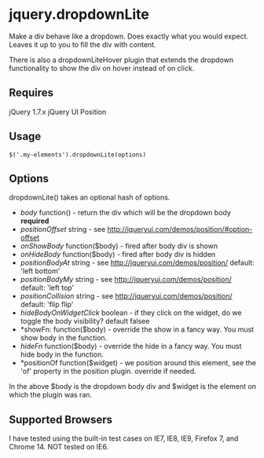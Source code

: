 jquery.dropdownLite
===================

Make a div behave like a dropdown. Does exactly what you would expect. Leaves it up to you to fill the div with content.

There is also a dropdownLiteHover plugin that extends the dropdown functionality to show the div on hover instead of on click.

## Requires
jQuery 1.7.x
jQuery UI Position

## Usage
    $('.my-elements').dropdownLite(options)

## Options
dropdownLite() takes an optional hash of options.

- *body* function() - return the div which will be the dropdown body **required**
- *positionOffset* string - see http://jqueryui.com/demos/position/#option-offset
- *onShowBody* function($body) - fired after body div is shown
- *onHideBody* function($body) - fired after body div is hidden
- *positionBodyAt* string - see http://jqueryui.com/demos/position/ default:  'left bottom'
- *positionBodyMy* string - see http://jqueryui.com/demos/position/ default: 'left top'
- *positionCollision* string - see http://jqueryui.com/demos/position/ default: 'flip flip'
- *hideBodyOnWidgetClick* boolean - if they click on the widget, do we toggle the body visibility? default falsee 
- *showFn: function($body) - override the show in a fancy way. You must show body in the function.
- *hideFn* function($body) - override the hide in a fancy way. You must hide body in the function.
- *positionOf function($widget) - we position around this element, see the 'of' property in the position plugin. override if needed.

In the above $body is the dropdown body div and $widget is the element on which the plugin was ran.

## Supported Browsers
I have tested using the built-in test cases on IE7, IE8, IE9, Firefox 7, and Chrome 14. NOT tested on IE6.
